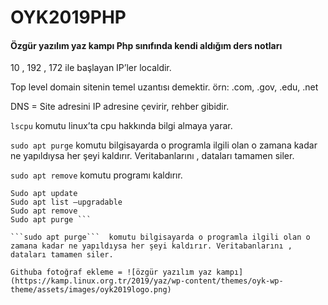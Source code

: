 # OYK2019PHP

#### Özgür yazılım yaz kampı Php sınıfında kendi aldığım ders notları

10 , 192 , 172 ile başlayan IP’ler localdir.

Top level domain sitenin temel uzantısı demektir. örn: .com, .gov, .edu, .net

DNS = Site adresini IP adresine çevirir, rehber gibidir.

```lscpu``` komutu linux’ta cpu hakkında bilgi almaya yarar.

```sudo apt purge``` komutu bilgisayarda o programla ilgili olan o zamana kadar ne yapıldıysa her şeyi kaldırır. Veritabanlarını , dataları tamamen siler.

```sudo apt remove``` komutu programı kaldırır. 

```Sudo apt upgrade 
Sudo apt update
Sudo apt list —upgradable 
Sudo apt remove 
Sudo apt purge ```

```sudo apt purge```  komutu bilgisayarda o programla ilgili olan o zamana kadar ne yapıldıysa her şeyi kaldırır. Veritabanlarını , dataları tamamen siler.

Githuba fotoğraf ekleme = ![özgür yazılım yaz kampı](https://kamp.linux.org.tr/2019/yaz/wp-content/themes/oyk-wp-theme/assets/images/oyk2019logo.png)



